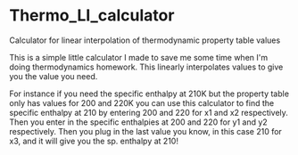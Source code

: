 # Thermo_LI_calculator
Calculator for linear interpolation of thermodynamic property table values

This is a simple little calculator I made to save me some time when I'm doing thermodynamics homework.
This linearly interpolates values to give you the value you need.

For instance if you need the specific enthalpy at 210K but the property table only has values for 200 and 220K
you can use this calculator to find the specific enthalpy at 210 by entering 200 and 220 for x1 and x2 respectively.
Then you enter in the specific enthalpies at 200 and 220 for y1 and y2 respectively. Then you plug in the last value you know,
in this case 210 for x3, and it will give you the sp. enthalpy at 210!
